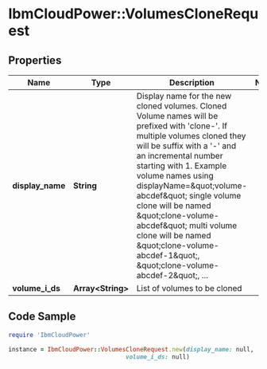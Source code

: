 # IbmCloudPower::VolumesCloneRequest

## Properties

Name | Type | Description | Notes
------------ | ------------- | ------------- | -------------
**display_name** | **String** | Display name for the new cloned volumes. Cloned Volume names will be prefixed with &#39;clone-&#39;. If multiple volumes cloned they will be suffix with a &#39;-&#39; and an incremental number starting with 1.   Example volume names using displayName&#x3D;\&quot;volume-abcdef\&quot;     single volume clone will be named \&quot;clone-volume-abcdef\&quot;     multi volume clone will be named \&quot;clone-volume-abcdef-1\&quot;, \&quot;clone-volume-abcdef-2\&quot;, ...  | 
**volume_i_ds** | **Array&lt;String&gt;** | List of volumes to be cloned | 

## Code Sample

```ruby
require 'IbmCloudPower'

instance = IbmCloudPower::VolumesCloneRequest.new(display_name: null,
                                 volume_i_ds: null)
```


